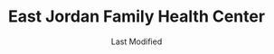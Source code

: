 ---
layout: location-page
date: Last Modified
description: "Local COVID-19 testing is available at East Jordan Family Health Center in East Jordan, Michigan, USA."
permalink: "locations/michigan/east-jordan/east-jordan-family-health-center/"
tags:
  - locations
  - michigan
title: East Jordan Family Health Center
uniqueName: east-jordan-family-health-center
state: Michigan
stateAbbr: MI
hood: "East Jordan"
address: "601 Bridge St"
city: "East Jordan"
zip: "49727"
zipsNearby: "49610 49705 49706 49611 49612 49709 49615 49616 49617 49712 49713 49716 49620 49717 49718 49621 49622 49711 49720 49721 48619 49722 49625 49723 49727 49627 49629 49729 49730 49630 48621 49633 49733 49734 49735 49636 49637 49738 49739 49737 49740 49743 48627 49746 49640 48629 49749 49643 49751 49646 49648 49649 49650 49651 49653 49654 49755 49756 48743 48636 49757 49701 49659 49663 49664 49666 49667 49668 49759 48647 49761 49670 49764 49673 49674 49765 49769 49770 49775 49676 48653 49781 49782 49680 49682 49683 49791 49792 49684 49685 49686 49696 49795 49796 49797 49690 49799" 
mapUrl: "http://maps.apple.com/?q=East+Jordan+Family+Health+Center&address=601+Bridge+St,East+Jordan,Michigan,49727"
locationType: Drive-thru
phone: "231-222-2320"
website: "https://ejfhc.org/covid-19/"
onlineBooking: undefined
closed: undefined
closedUpdate: May 23rd, 2020
notes: "By appointment only. Requires referral from a primary health provider. For individuals with symptoms. Limited test kits available."
days: M, W, F
hours: Noon-4PM
ctaMessage: Learn more
ctaUrl: "https://ejfhc.org/covid-19/"
---